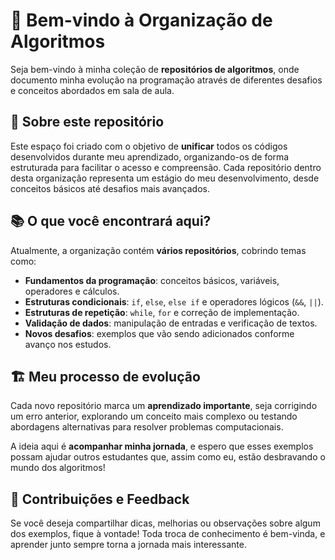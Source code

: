 # 🚀 Bem-vindo à Organização de Algoritmos

Seja bem-vindo à minha coleção de **repositórios de algoritmos**, onde documento minha evolução na programação através de diferentes desafios e conceitos abordados em sala de aula.

## 📌 Sobre este repositório

Este espaço foi criado com o objetivo de **unificar** todos os códigos desenvolvidos durante meu aprendizado, organizando-os de forma estruturada para facilitar o acesso e compreensão. Cada repositório dentro desta organização representa um estágio do meu desenvolvimento, desde conceitos básicos até desafios mais avançados.

## 📚 O que você encontrará aqui?

Atualmente, a organização contém **vários repositórios**, cobrindo temas como:
- **Fundamentos da programação**: conceitos básicos, variáveis, operadores e cálculos.
- **Estruturas condicionais**: `if`, `else`, `else if` e operadores lógicos (`&&`, `||`).
- **Estruturas de repetição**: `while`, `for` e correção de implementação.
- **Validação de dados**: manipulação de entradas e verificação de textos.
- **Novos desafios**: exemplos que vão sendo adicionados conforme avanço nos estudos.

## 🏗️ Meu processo de evolução

Cada novo repositório marca um **aprendizado importante**, seja corrigindo um erro anterior, explorando um conceito mais complexo ou testando abordagens alternativas para resolver problemas computacionais.

A ideia aqui é **acompanhar minha jornada**, e espero que esses exemplos possam ajudar outros estudantes que, assim como eu, estão desbravando o mundo dos algoritmos!

## 🤝 Contribuições e Feedback

Se você deseja compartilhar dicas, melhorias ou observações sobre algum dos exemplos, fique à vontade! Toda troca de conhecimento é bem-vinda, e aprender junto sempre torna a jornada mais interessante.
